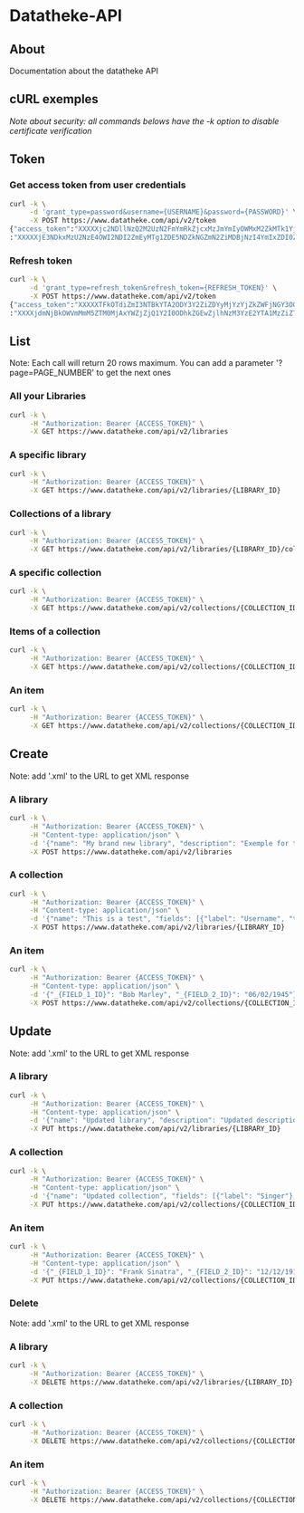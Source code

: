 Datatheke-API
=============

About
-----
Documentation about the datatheke API

cURL exemples
-------------
*Note about security: all commands belows have the -k option to disable certificate verification*

## Token

### Get access token from user credentials
```sh
curl -k \
     -d 'grant_type=password&username={USERNAME}&password={PASSWORD}' \
     -X POST https://www.datatheke.com/api/v2/token
{"access_token":"XXXXXjc2NDllNzQ2M2UzN2FmYmRkZjcxMzJmYmIyOWMxM2ZkMTk1YjllNTAzZTY4ZTIxNzM2M2UyYTA4Mg","expires_in":3600,"token_type":"bearer","refresh_token"
:"XXXXXjE3NDkxMzU2NzE4OWI2NDI2ZmEyMTg1ZDE5NDZkNGZmN2ZiMDBjNzI4YmIxZDI0ZTg0YzY5MTE4Mw"}
```

### Refresh token
```sh
curl -k \
     -d 'grant_type=refresh_token&refresh_token={REFRESH_TOKEN}' \
     -X POST https://www.datatheke.com/api/v2/token
{"access_token":"XXXXXTFkOTdiZmI3NTBkYTA2ODY3Y2ZiZDYyMjYzYjZkZWFjNGY3OGNjY2JmOTI2N2IxODlhYWNhMDRkMTk2NA","expires_in":3600,"token_type":"bearer","refresh_token"
:"XXXXjdmNjBkOWVmMmM5ZTM0MjAxYWZjZjQ1Y2I0ODhkZGEwZjlhNzM3YzE2YTA1MzZiZTY0N2YxMDcyNDJkOQ"}
```

## List
Note: Each call will return 20 rows maximum. You can add a parameter '?page=PAGE_NUMBER' to get the next ones

### All your Libraries
```sh
curl -k \
     -H "Authorization: Bearer {ACCESS_TOKEN}" \
     -X GET https://www.datatheke.com/api/v2/libraries
```

### A specific library
```sh
curl -k \
     -H "Authorization: Bearer {ACCESS_TOKEN}" \
     -X GET https://www.datatheke.com/api/v2/libraries/{LIBRARY_ID}
```

### Collections of a library
```sh
curl -k \
     -H "Authorization: Bearer {ACCESS_TOKEN}" \
     -X GET https://www.datatheke.com/api/v2/libraries/{LIBRARY_ID}/collections
```

### A specific collection
```sh
curl -k \
     -H "Authorization: Bearer {ACCESS_TOKEN}" \
     -X GET https://www.datatheke.com/api/v2/collections/{COLLECTION_ID}
```

### Items of a collection
```sh
curl -k \
     -H "Authorization: Bearer {ACCESS_TOKEN}" \
     -X GET https://www.datatheke.com/api/v2/collections/{COLLECTION_ID}/items
```

### An item
```sh
curl -k \
     -H "Authorization: Bearer {ACCESS_TOKEN}" \
     -X GET https://www.datatheke.com/api/v2/collections/{COLLECTION_ID}/items/{ITEM_ID}
```

## Create
Note: add '.xml' to the URL to get XML response

### A library
```sh
curl -k \
     -H "Authorization: Bearer {ACCESS_TOKEN}" \
     -H "Content-type: application/json" \
     -d '{"name": "My brand new library", "description": "Exemple for the API documentation"}' \
     -X POST https://www.datatheke.com/api/v2/libraries
```

### A collection
```sh
curl -k \
     -H "Authorization: Bearer {ACCESS_TOKEN}" \
     -H "Content-type: application/json" \
     -d '{"name": "This is a test", "fields": [{"label": "Username", "type": "string"}, {"label": "Birthdate", "type": "date"}]}' \
     -X POST https://www.datatheke.com/api/v2/libraries/{LIBRARY_ID}
```

### An item
```sh
curl -k \
     -H "Authorization: Bearer {ACCESS_TOKEN}" \
     -H "Content-type: application/json" \
     -d '{"_{FIELD_1_ID}": "Bob Marley", "_{FIELD_2_ID}": "06/02/1945"}' \
     -X POST https://www.datatheke.com/api/v2/collections/{COLLECTION_ID}
```

## Update
Note: add '.xml' to the URL to get XML response

### A library
```sh
curl -k \
     -H "Authorization: Bearer {ACCESS_TOKEN}" \
     -H "Content-type: application/json" \
     -d '{"name": "Updated library", "description": "Updated description"}' \
     -X PUT https://www.datatheke.com/api/v2/libraries/{LIBRARY_ID}
```

### A collection
```sh
curl -k \
     -H "Authorization: Bearer {ACCESS_TOKEN}" \
     -H "Content-type: application/json" \
     -d '{"name": "Updated collection", "fields": [{"label": "Singer"}, {"label": "Birthdate"}]}' \
     -X PUT https://www.datatheke.com/api/v2/collections/{COLLECTION_ID}
```

### An item
```sh
curl -k \
     -H "Authorization: Bearer {ACCESS_TOKEN}" \
     -H "Content-type: application/json" \
     -d '{"_{FIELD_1_ID}": "Frank Sinatra", "_{FIELD_2_ID}": "12/12/1915"}' \
     -X PUT https://www.datatheke.com/api/v2/collections/{COLLECTION_ID}/items/{ITEM_ID}
```

### Delete
Note: add '.xml' to the URL to get XML response

### A library
```sh
curl -k \
     -H "Authorization: Bearer {ACCESS_TOKEN}" \
     -X DELETE https://www.datatheke.com/api/v2/libraries/{LIBRARY_ID}
```

### A collection
```sh
curl -k \
     -H "Authorization: Bearer {ACCESS_TOKEN}" \
     -X DELETE https://www.datatheke.com/api/v2/collections/{COLLECTION_ID}
```

### An item
```sh
curl -k \
     -H "Authorization: Bearer {ACCESS_TOKEN}" \
     -X DELETE https://www.datatheke.com/api/v2/collections/{COLLECTION_ID}/items/{ITEM_ID}
```
